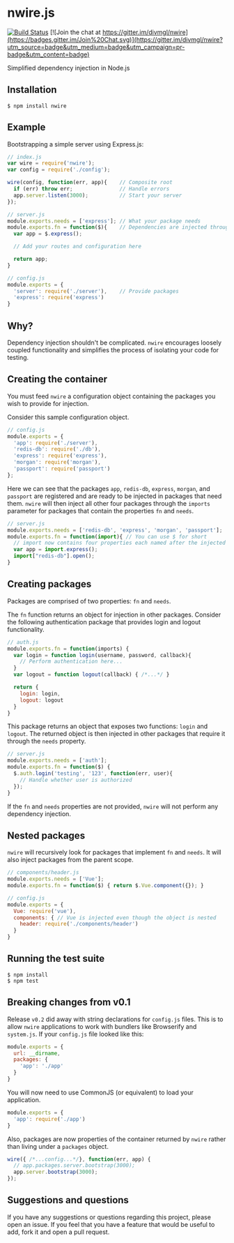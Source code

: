 # nwire.js

[![Build Status](https://travis-ci.org/divmgl/nwire.svg?branch=master)](https://travis-ci.org/divmgl/nwire)
[![Join the chat at https://gitter.im/divmgl/nwire](https://badges.gitter.im/Join%20Chat.svg)](https://gitter.im/divmgl/nwire?utm_source=badge&utm_medium=badge&utm_campaign=pr-badge&utm_content=badge)

Simplified dependency injection in Node.js

## Installation
`$ npm install nwire`

## Example

Bootstrapping a simple server using Express.js:

```js
// index.js
var wire = require('nwire');
var config = require('./config');

wire(config, function(err, app){    // Composite root
  if (err) throw err;               // Handle errors
  app.server.listen(3000);          // Start your server
});
```
```js
// server.js
module.exports.needs = ['express']; // What your package needs
module.exports.fn = function($){    // Dependencies are injected through $
  var app = $.express();

  // Add your routes and configuration here

  return app;
}
```
```js
// config.js
module.exports = {
  'server': require('./server'),    // Provide packages
  'express': require('express')
}
```

## Why?

Dependency injection shouldn't be complicated. `nwire` encourages loosely coupled functionality and simplifies the process of isolating your code for testing.

## Creating the container

You must feed `nwire` a configuration object containing the packages you wish to provide for injection.

Consider this sample configuration object.
```js
// config.js
module.exports = {
  'app': require('./server'),
  'redis-db': require('./db'),
  'express': require('express'),
  'morgan': require('morgan'),
  'passport': require('passport')
};
```

Here we can see that the packages `app`, `redis-db`, `express`, `morgan`, and `passport` are registered and are ready to be injected in packages that need them. `nwire` will then inject all other four packages through the `imports` parameter for packages that contain the properties `fn` and `needs`.

```js
// server.js
module.exports.needs = ['redis-db', 'express', 'morgan', 'passport'];
module.exports.fn = function(import){ // You can use $ for short
  // import now contains four properties each named after the injected packages
  var app = import.express();
  import["redis-db"].open();
}
```

## Creating packages

Packages are comprised of two properties: `fn` and `needs`.

The `fn` function returns an object for injection in other packages. Consider the following authentication package that provides login and logout functionality.

```js
// auth.js
module.exports.fn = function(imports) {
  var login = function login(username, password, callback){
    // Perform authentication here...
  }
  var logout = function logout(callback) { /*...*/ }

  return {
    login: login,
    logout: logout
  }
}
```
This package returns an object that exposes two functions: `login` and `logout`. The returned object is then injected in  other packages that require it through the `needs` property.

```js
// server.js
module.exports.needs = ['auth'];
module.exports.fn = function($) {
  $.auth.login('testing', '123', function(err, user){
    // Handle whether user is authorized
  });
}
```
If the `fn` and `needs` properties are not provided, `nwire` will not perform any dependency injection.

## Nested packages

`nwire` will recursively look for packages that implement `fn` and `needs`. It will also inject packages from the parent scope.

```js
// components/header.js
module.exports.needs = ['Vue'];
module.exports.fn = function($) { return $.Vue.component({}); }
```
```js
// config.js
module.exports = {
  Vue: require('vue'),
  components: { // Vue is injected even though the object is nested
    header: require('./components/header')
  }
}
```

## Running the test suite

```
$ npm install
$ npm test
```

## Breaking changes from v0.1

Release `v0.2` did away with string declarations for `config.js` files. This is to allow `nwire` applications to work with bundlers like Browserify and `system.js`. If your `config.js` file looked like this:

```javascript
module.exports = {
  url: __dirname,
  packages: {
    'app': './app'
  }
}
```

You will now need to use CommonJS (or equivalent) to load your application.

```javascript
module.exports = {
  'app': require('./app')
}
```

Also, packages are now properties of the container returned by `nwire` rather than living under a `packages` object.

```javascript
wire({ /*...config...*/}, function(err, app) {
  // app.packages.server.bootstrap(3000);
  app.server.bootstrap(3000);
});
```

## Suggestions and questions

If you have any suggestions or questions regarding this project, please open an issue. If you feel that you have a feature that would be useful to add, fork it and open a pull request.
